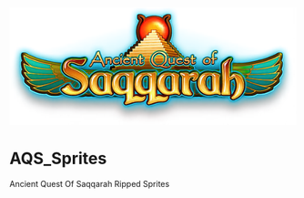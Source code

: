 ![alt CMI Logo](https://github.com/JeanxPereira/AQS-Sprites/blob/main/Logo.png?raw=true)

# AQS_Sprites
Ancient Quest Of Saqqarah Ripped Sprites
